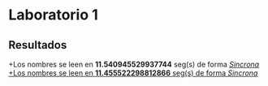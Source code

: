 # Laboratorio 1
## Resultados
+Los nombres se leen en **11.540945529937744** seg(s) de forma <ins>*Sincrona*<ins>
+Los nombres se leen en **11.455522298812866** seg(s) de forma <ins>*Sincrona*<ins>
